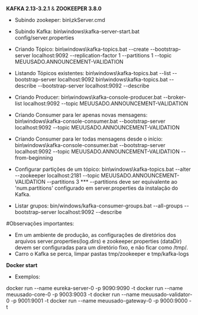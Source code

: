 **KAFKA 2.13-3.2.1** & **ZOOKEEPER 3.8.0**

* Subindo zookeper:
bin\zkServer.cmd

* Subindo Kafka:
bin\windows\kafka-server-start.bat config/server.properties

* Criando Tópico:
bin\windows\kafka-topics.bat --create --bootstrap-server localhost:9092 --replication-factor 1 --partitions 1 --topic MEUUSADO.ANNOUNCEMENT-VALIDATION

* Listando Tópicos existentes:
bin\windows\kafka-topics.bat --list --bootstrap-server localhost:9092
bin\windows\kafka-topics.bat --describe --bootstrap-server localhost:9092 --describe

* Criando Producer:
bin\windows\kafka-console-producer.bat --broker-list localhost:9092 --topic MEUUSADO.ANNOUNCEMENT-VALIDATION

* Criando Consumer para ler apenas novas mensagens:
bin\windows\kafka-console-consumer.bat --bootstrap-server localhost:9092 --topic MEUUSADO.ANNOUNCEMENT-VALIDATION

* Criando Consumer para ler todas mensagens desde o início:
bin\windows\kafka-console-consumer.bat --bootstrap-server localhost:9092 --topic MEUUSADO.ANNOUNCEMENT-VALIDATION --from-beginning

* Configurar partições de um tópico:
bin\windows\kafka-topics.bat --alter --zookeeper localhost:2181 --topic MEUUSADO.ANNOUNCEMENT-VALIDATION --partitions 3
 *** --partitions deve ser equivalente ao 'num.partitions' configurado em server.properties da instalação do Kafka.

* Listar grupos:
bin/windows/kafka-consumer-groups.bat --all-groups --bootstrap-server localhost:9092 --describe

#Observações importantes:
- Em um ambiente de produção, as configurações de diretórios dos arquivos server.properties(log.dirs) e zookeeper.properties (dataDir)
devem ser configuradas para um diretório fixo, e não ficar como /tmp/.
- Carro o Kafka se perca, limpar pastas tmp/zookeeper e tmp/kafka-logs

**Docker start**
* Exemplos:

docker run --name eureka-server-0 -p 9090:9090 -t <id-imagem>
docker run --name meuusado-core-0 -p 9003:9003 -t <id-imagem>
docker run --name meuusado-validator-0 -p 9001:9001 -t <id-imagem>
docker run --name meuusado-gateway-0 -p 9000:9000 -t <id-imagem>